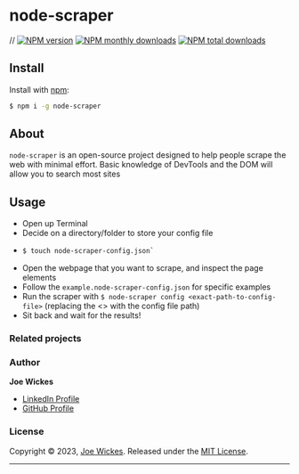 # node-scraper

// [![NPM version](https://img.shields.io/npm/v/node-scraper.svg?style=flat)](https://www.npmjs.com/package/node-scraper) [![NPM monthly downloads](https://img.shields.io/npm/dm/node-scraper.svg?style=flat)](https://npmjs.org/package/node-scraper) [![NPM total downloads](https://img.shields.io/npm/dt/node-scraper.svg?style=flat)](https://npmjs.org/package/node-scraper)

## Install

Install with [npm](https://www.npmjs.com/):

```sh
$ npm i -g node-scraper
```

## About

`node-scraper` is an open-source project designed to help people scrape the web with minimal effort. Basic knowledge of DevTools and the DOM will allow you to search most sites

## Usage

- Open up Terminal
- Decide on a directory/folder to store your config file
- ```sh
  $ touch node-scraper-config.json`
  ```
- Open the webpage that you want to scrape, and inspect the page elements
- Follow the `example.node-scraper-config.json` for specific examples
- Run the scraper with `$ node-scraper config <exact-path-to-config-file>` (replacing the <> with the config file path)
- Sit back and wait for the results!

### Related projects

<!-- ### Contributors

| **Commits** | **Contributor**                         |
| ----------- | --------------------------------------- |
| 0           | [username](https://github.com/username) | -->

### Author

**Joe Wickes**

- [LinkedIn Profile](https://linkedin.com/in/joe-wickes)
- [GitHub Profile](https://github.com/joewickes)

### License

Copyright © 2023, [Joe Wickes](https://github.com/joewickes).
Released under the [MIT License](LICENSE).

---
